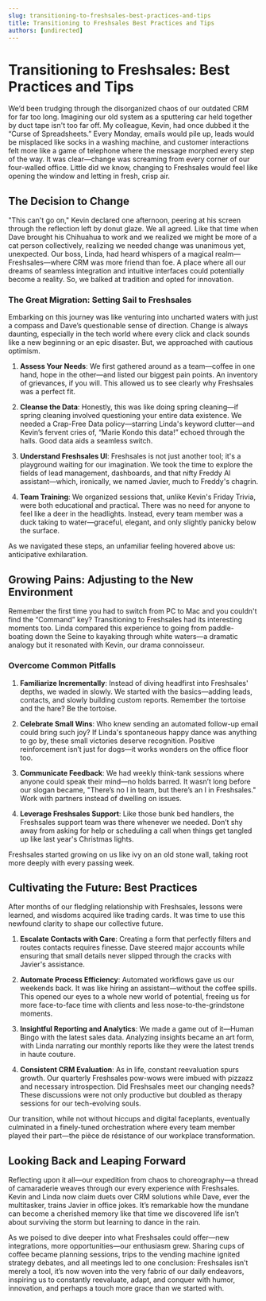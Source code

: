 ```yaml
---
slug: transitioning-to-freshsales-best-practices-and-tips
title: Transitioning to Freshsales Best Practices and Tips
authors: [undirected]
---
```



# Transitioning to Freshsales: Best Practices and Tips

We’d been trudging through the disorganized chaos of our outdated CRM for far too long. Imagining our old system as a sputtering car held together by duct tape isn't too far off. My colleague, Kevin, had once dubbed it the “Curse of Spreadsheets.” Every Monday, emails would pile up, leads would be misplaced like socks in a washing machine, and customer interactions felt more like a game of telephone where the message morphed every step of the way. It was clear—change was screaming from every corner of our four-walled office. Little did we know, changing to Freshsales would feel like opening the window and letting in fresh, crisp air.

## The Decision to Change

"This can't go on," Kevin declared one afternoon, peering at his screen through the reflection left by donut glaze. We all agreed. Like that time when Dave brought his Chihuahua to work and we realized we might be more of a cat person collectively, realizing we needed change was unanimous yet, unexpected. Our boss, Linda, had heard whispers of a magical realm—Freshsales—where CRM was more friend than foe. A place where all our dreams of seamless integration and intuitive interfaces could potentially become a reality. So, we balked at tradition and opted for innovation.

### The Great Migration: Setting Sail to Freshsales

Embarking on this journey was like venturing into uncharted waters with just a compass and Dave’s questionable sense of direction. Change is always daunting, especially in the tech world where every click and clack sounds like a new beginning or an epic disaster. But, we approached with cautious optimism.

1. **Assess Your Needs**: We first gathered around as a team—coffee in one hand, hope in the other—and listed our biggest pain points. An inventory of grievances, if you will. This allowed us to see clearly why Freshsales was a perfect fit.

2. **Cleanse the Data**: Honestly, this was like doing spring cleaning—if spring cleaning involved questioning your entire data existence. We needed a Crap-Free Data policy—starring Linda's keyword clutter—and Kevin’s fervent cries of, “Marie Kondo this data!” echoed through the halls. Good data aids a seamless switch.

3. **Understand Freshsales UI**: Freshsales is not just another tool; it's a playground waiting for our imagination. We took the time to explore the fields of lead management, dashboards, and that nifty Freddy AI assistant—which, ironically, we named Javier, much to Freddy's chagrin.

4. **Team Training**: We organized sessions that, unlike Kevin's Friday Trivia, were both educational and practical. There was no need for anyone to feel like a deer in the headlights. Instead, every team member was a duck taking to water—graceful, elegant, and only slightly panicky below the surface.

As we navigated these steps, an unfamiliar feeling hovered above us: anticipative exhilaration.

## Growing Pains: Adjusting to the New Environment

Remember the first time you had to switch from PC to Mac and you couldn't find the “Command” key? Transitioning to Freshsales had its interesting moments too. Linda compared this experience to going from paddle-boating down the Seine to kayaking through white waters—a dramatic analogy but it resonated with Kevin, our drama connoisseur.

### Overcome Common Pitfalls

1. **Familiarize Incrementally**: Instead of diving headfirst into Freshsales' depths, we waded in slowly. We started with the basics—adding leads, contacts, and slowly building custom reports. Remember the tortoise and the hare? Be the tortoise.

2. **Celebrate Small Wins**: Who knew sending an automated follow-up email could bring such joy? If Linda's spontaneous happy dance was anything to go by, these small victories deserve recognition. Positive reinforcement isn’t just for dogs—it works wonders on the office floor too.

3. **Communicate Feedback**: We had weekly think-tank sessions where anyone could speak their mind—no holds barred. It wasn’t long before our slogan became, "There’s no I in team, but there’s an I in Freshsales." Work with partners instead of dwelling on issues.

4. **Leverage Freshsales Support**: Like those bunk bed handlers, the Freshsales support team was there whenever we needed. Don’t shy away from asking for help or scheduling a call when things get tangled up like last year's Christmas lights.

Freshsales started growing on us like ivy on an old stone wall, taking root more deeply with every passing week.

## Cultivating the Future: Best Practices

After months of our fledgling relationship with Freshsales, lessons were learned, and wisdoms acquired like trading cards. It was time to use this newfound clarity to shape our collective future.

1. **Escalate Contacts with Care**: Creating a form that perfectly filters and routes contacts requires finesse. Dave steered major accounts while ensuring that small details never slipped through the cracks with Javier's assistance.

2. **Automate Process Efficiency**: Automated workflows gave us our weekends back. It was like hiring an assistant—without the coffee spills. This opened our eyes to a whole new world of potential, freeing us for more face-to-face time with clients and less nose-to-the-grindstone moments.

3. **Insightful Reporting and Analytics**: We made a game out of it—Human Bingo with the latest sales data. Analyzing insights became an art form, with Linda narrating our monthly reports like they were the latest trends in haute couture.

4. **Consistent CRM Evaluation**: As in life, constant reevaluation spurs growth. Our quarterly Freshsales pow-wows were imbued with pizzazz and necessary introspection. Did Freshsales meet our changing needs? These discussions were not only productive but doubled as therapy sessions for our tech-evolving souls.

Our transition, while not without hiccups and digital faceplants, eventually culminated in a finely-tuned orchestration where every team member played their part—the pièce de résistance of our workplace transformation.

## Looking Back and Leaping Forward

Reflecting upon it all—our expedition from chaos to choreography—a thread of camaraderie weaves through our every experience with Freshsales. Kevin and Linda now claim duets over CRM solutions while Dave, ever the multitasker, trains Javier in office jokes. It’s remarkable how the mundane can become a cherished memory like that time we discovered life isn’t about surviving the storm but learning to dance in the rain.

As we poised to dive deeper into what Freshsales could offer—new integrations, more opportunities—our enthusiasm grew. Sharing cups of coffee became planning sessions, trips to the vending machine ignited strategy debates, and all meetings led to one conclusion: Freshsales isn’t merely a tool, it’s now woven into the very fabric of our daily endeavors, inspiring us to constantly reevaluate, adapt, and conquer with humor, innovation, and perhaps a touch more grace than we started with.